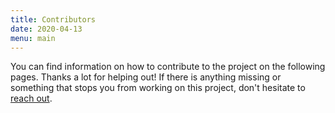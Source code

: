 ```yaml
---
title: Contributors
date: 2020-04-13
menu: main
---
```


You can find information on how to contribute to the project on the following pages. Thanks a lot for helping out! If there is anything missing or something that stops you from working on this project, don't hesitate to [reach out](../community/help).
